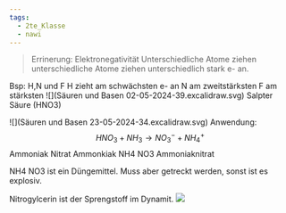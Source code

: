```yaml
---
tags:
  - 2te_Klasse
  - nawi
---
```

> Errinerung: Elektronegativität 
> Unterschiedliche Atome ziehen unterschiedliche Atome ziehen unterschiedlich stark e- an.

Bsp: H,N und F 
H zieht am schwächsten e- an
N am zweitstärksten 
F am stärksten
![](Säuren und Basen 02-05-2024-39.excalidraw.svg)
Salpter Säure (HNO3)

![](Säuren und Basen 23-05-2024-34.excalidraw.svg)
Anwendung: $$HNO_{3}+NH_{3}→NO_{3}^{-}+NH_{4}^{+}$$
                          Ammoniak Nitrat Ammonkiak
NH4 NO3 Ammoniaknitrat

NH4 NO3 ist ein Düngemittel. Muss aber  getreckt werden, sonst ist es explosiv.

Nitrogylcerin ist der Sprengstoff im Dynamit.
![](pH-Wert.excalidraw.svg)